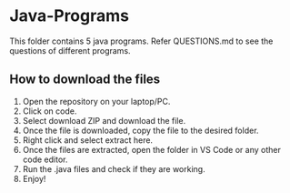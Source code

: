 # Java-Programs
This folder contains 5 java programs. Refer QUESTIONS.md to see the questions of different programs.

## How to download the files
1. Open the repository on your laptop/PC.
2. Click on code.
3. Select download ZIP and download the file.
4. Once the file is downloaded, copy the file to the desired folder.
5. Right click and select extract here.
6. Once the files are extracted, open the folder in VS Code or any other code editor.
7. Run the .java files and check if they are working.
8. Enjoy!

